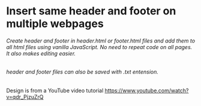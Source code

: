 # Insert same header and footer on multiple webpages

###### Create header and footer in header.html or footer.html files and add them to all html files using vanilla JavaScript. No need to repeat code on all pages. It also makes editing easier.

###### header and footer files can also be saved with .txt entension.

Design is from a YouTube video tutorial https://www.youtube.com/watch?v=qdr_PjzuZrQ
